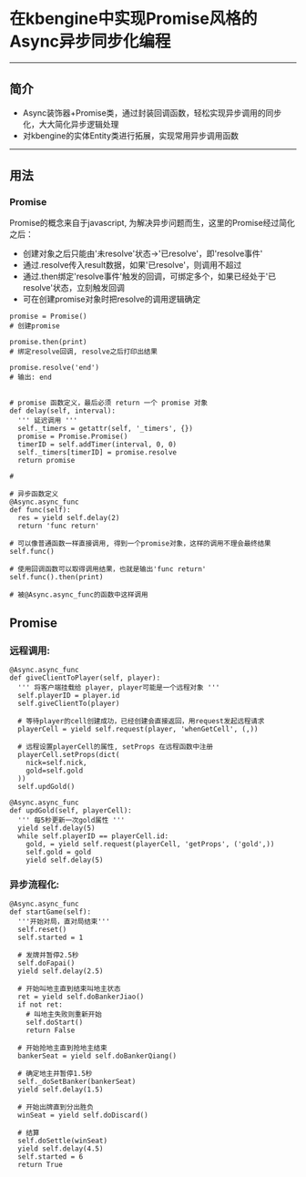 # 在kbengine中实现Promise风格的Async异步同步化编程
----------
## 简介
- Async装饰器+Promise类，通过封装回调函数，轻松实现异步调用的同步化，大大简化异步逻辑处理
- 对kbengine的实体Entity类进行拓展，实现常用异步调用函数

----------
## 用法

### Promise
Promise的概念来自于javascript, 为解决异步问题而生，这里的Promise经过简化之后：
- 创建对象之后只能由'未resolve'状态->'已resolve'，即'resolve事件'
- 通过.resolve传入result数据，如果'已resolve'，则调用不超过
- 通过.then绑定'resolve事件'触发的回调，可绑定多个，如果已经处于'已resolve'状态，立刻触发回调
- 可在创建promise对象时把resolve的调用逻辑确定
````
promise = Promise()
# 创建promise

promise.then(print)
# 绑定resolve回调, resolve之后打印出结果
 
promise.resolve('end')
# 输出: end
 
````
````
# promise 函数定义，最后必须 return 一个 promise 对象
def delay(self, interval):
  ''' 延迟调用 '''
  self._timers = getattr(self, '_timers', {})
  promise = Promise.Promise()
  timerID = self.addTimer(interval, 0, 0)
  self._timers[timerID] = promise.resolve
  return promise
  
# 
 
# 异步函数定义
@Async.async_func
def func(self):
  res = yield self.delay(2)
  return 'func return'

# 可以像普通函数一样直接调用, 得到一个promise对象，这样的调用不理会最终结果
self.func()

# 使用回调函数可以取得调用结果，也就是输出'func return'
self.func().then(print)

# 被@Async.async_func的函数中这样调用

````
## Promise
### 远程调用:
````
@Async.async_func
def giveClientToPlayer(self, player):
  ''' 将客户端挂载给 player, player可能是一个远程对象 '''
  self.playerID = player.id
  self.giveClientTo(player)
  
  # 等待player的cell创建成功，已经创建会直接返回，用request发起远程请求
  playerCell = yield self.request(player, 'whenGetCell', (,))
  
  # 远程设置playerCell的属性, setProps 在远程函数中注册
  playerCell.setProps(dict(
    nick=self.nick,
    gold=self.gold
  ))
  self.updGold()
  
@Async.async_func
def updGold(self, playerCell):
  ''' 每5秒更新一次gold属性 '''
  yield self.delay(5)
  while self.playerID == playerCell.id:
    gold, = yield self.request(playerCell, 'getProps', ('gold',))
    self.gold = gold
    yield self.delay(5)
````
### 异步流程化:
````
@Async.async_func
def startGame(self):
  '''开始对局，直对局结束'''
  self.reset()
  self.started = 1
  
  # 发牌并暂停2.5秒
  self.doFapai()
  yield self.delay(2.5)
  
  # 开始叫地主直到结束叫地主状态
  ret = yield self.doBankerJiao()
  if not ret:
    # 叫地主失败则重新开始
    self.doStart()
    return False
    
  # 开始抢地主直到抢地主结束
  bankerSeat = yield self.doBankerQiang()
  
  # 确定地主并暂停1.5秒
  self._doSetBanker(bankerSeat)
  yield self.delay(1.5)
  
  # 开始出牌直到分出胜负
  winSeat = yield self.doDiscard()
  
  # 结算
  self.doSettle(winSeat)
  yield self.delay(4.5)
  self.started = 6
  return True
````
 
